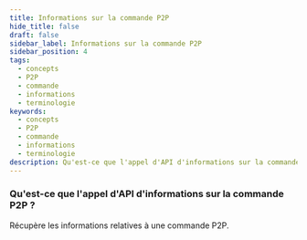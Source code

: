 ```yaml
---
title: Informations sur la commande P2P
hide_title: false
draft: false
sidebar_label: Informations sur la commande P2P
sidebar_position: 4
tags:
  - concepts
  - P2P
  - commande
  - informations
  - terminologie
keywords:
  - concepts
  - P2P
  - commande
  - informations
  - terminologie
description: Qu'est-ce que l'appel d'API d'informations sur la commande P2P ?
---
```


### Qu'est-ce que l'appel d'API d'informations sur la commande P2P ?

Récupère les informations relatives à une commande P2P.
